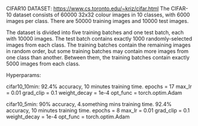 CIFAR10 DATASET: https://www.cs.toronto.edu/~kriz/cifar.html
The CIFAR-10 dataset consists of 60000 32x32 colour images in 10 classes, with 6000 images per class. There are 50000 training images and 10000 test images.

The dataset is divided into five training batches and one test batch, each with 10000 images. The test batch contains exactly 1000 randomly-selected images from each class. The training batches contain the remaining images in random order, but some training batches may contain more images from one class than another. Between them, the training batches contain exactly 5000 images from each class.




Hyperparams:

cifar10_10min: 92.4% accuracy, 10 minutes training time.
epochs = 17
max_lr = 0.01
grad_clip = 0.1
weight_decay = 1e-4
opt_func = torch.optim.Adam


cifar10_5min: 90% accuracy, 4.something mins training time.
92.4% accuracy, 10 minutes training time.
epochs = 8
max_lr = 0.01
grad_clip = 0.1
weight_decay = 1e-4
opt_func = torch.optim.Adam

